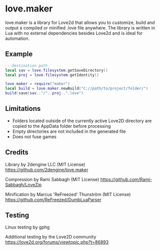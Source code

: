 # love.maker
love.maker is a library for Love2d that allows you to customize, build and output a compiled or minified .love file anywhere.
The library is written in Lua with no external dependencies besides Love2d and is ideal for automation. 

## Example

```Lua
-- destination path
local sav = love.filesystem.getSaveDirectory()
local proj = love.filesystem.getIdentity()

love.maker = require("maker")
local build = love.maker.newBuild("C://path/to/project/folder/")
build:save(sav.."/"..proj..".love")
```
## Limitations
* Folders located outside of the currently active Love2D directory are copied to the AppData folder before processing
* Empty directories are not included in the generated file
* Does not fuse games

## Credits
Library by 2dengine LLC (MIT License) https://github.com/2dengine/love.maker

Compression by Rami Sabbagh (MIT License) https://github.com/Rami-Sabbagh/LoveZip

Minification by Marcus 'ReFreezed' Thunström (MIT License) https://github.com/ReFreezed/DumbLuaParser

## Testing
Linux testing by gphg

Additional testing by the Love2D community https://love2d.org/forums/viewtopic.php?t=86893
